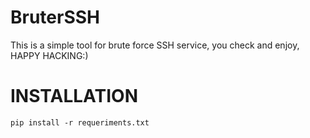 # BruterSSH

This is a simple tool for brute force SSH service, you check and enjoy, HAPPY HACKING:)

# INSTALLATION
    pip install -r requeriments.txt
